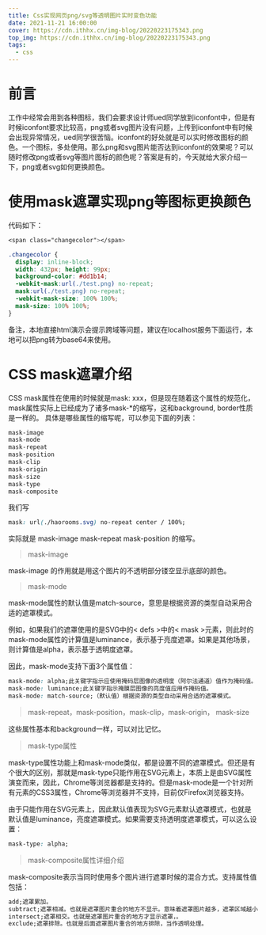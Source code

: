```yaml
---
title: Css实现网页png/svg等透明图片实时变色功能
date: 2021-11-21 16:00:00
cover: https://cdn.ithhx.cn/img-blog/20220223175343.png
top_img: https://cdn.ithhx.cn/img-blog/20220223175343.png
tags:
  - css
---
```


# 前言
工作中经常会用到各种图标，我们会要求设计师ued同学放到iconfont中，但是有时候iconfont要求比较高，png或者svg图片没有问题，上传到iconfont中有时候会出现异常情况，ued同学很苦恼。iconfont的好处就是可以实时修改图标的颜色。一个图标，多处使用。那么png和svg图片能否达到iconfont的效果呢？可以随时修改png或者svg等图片图标的颜色呢？答案是有的，今天就给大家介绍一下，png或者svg如何更换颜色。

# 使用mask遮罩实现png等图标更换颜色
代码如下：
```css
<span class="changecolor"></span>

.changecolor {
  display: inline-block;
  width: 432px; height: 99px;
  background-color: #dd1b14;
  -webkit-mask:url(./test.png) no-repeat;
  mask:url(./test.png) no-repeat;
  -webkit-mask-size: 100% 100%;
  mask-size: 100% 100%;
}
```

备注，本地直接html演示会提示跨域等问题，建议在localhost服务下面运行，本地可以把png转为base64来使用。

# CSS mask遮罩介绍
CSS mask属性在使用的时候就是mask: xxx，但是现在随着这个属性的规范化，mask属性实际上已经成为了诸多mask-*的缩写，这和background, border性质是一样的。
具体是哪些属性的缩写呢，可以参见下面的列表：
```css
mask-image
mask-mode
mask-repeat
mask-position
mask-clip
mask-origin
mask-size
mask-type
mask-composite
```
我们写
```css
mask: url(./haorooms.svg) no-repeat center / 100%; 
```
实际就是 mask-image mask-repeat mask-position 的缩写。

> mask-image

mask-image 的作用就是用这个图片的不透明部分镂空显示底部的颜色。

> mask-mode

mask-mode属性的默认值是match-source，意思是根据资源的类型自动采用合适的遮罩模式。

例如，如果我们的遮罩使用的是SVG中的< defs >中的< mask >元素，则此时的mask-mode属性的计算值是luminance，表示基于亮度遮罩。如果是其他场景，则计算值是alpha，表示基于透明度遮罩。

因此，mask-mode支持下面3个属性值：
```css
mask-mode: alpha;此关键字指示应使用掩码层图像的透明度（阿尔法通道）值作为掩码值。
mask-mode: luminance;此关键字指示掩膜层图像的亮度值应用作掩码值。
mask-mode: match-source;（默认值）根据资源的类型自动采用合适的遮罩模式。
```

> mask-repeat，mask-position，mask-clip，mask-origin， mask-size

这些属性基本和background一样，可以对比记忆。

> mask-type属性

mask-type属性功能上和mask-mode类似，都是设置不同的遮罩模式。但还是有个很大的区别，那就是mask-type只能作用在SVG元素上，本质上是由SVG属性演变而来，因此，Chrome等浏览器都是支持的。但是mask-mode是一个针对所有元素的CSS3属性，Chrome等浏览器并不支持，目前仅Firefox浏览器支持。

由于只能作用在SVG元素上，因此默认值表现为SVG元素默认遮罩模式，也就是默认值是luminance，亮度遮罩模式。如果需要支持透明度遮罩模式，可以这么设置：
```css
mask-type: alpha;
```

> mask-composite属性详细介绍

mask-composite表示当同时使用多个图片进行遮罩时候的混合方式。支持属性值包括：

```css
add;遮罩累加。
subtract;遮罩相减。也就是遮罩图片重合的地方不显示。意味着遮罩图片越多，遮罩区域越小。
intersect;遮罩相交。也就是遮罩图片重合的地方才显示遮罩，。
exclude;遮罩排除。也就是后面遮罩图片重合的地方排除，当作透明处理。
```